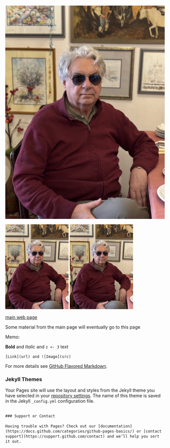 ![GP](27.12.2024.jpeg)

<img src="27.12.2024.jpeg" data-canonical-src="27.12.2024.jpeg" width="200" alt="Natale 2024"/>
<img src="27.12.2024.jpeg" width="200" alt="Natale 2024"/>

[main web page](https://www.giannidiorestino.it/index.html)

Some material from the main page will eventually go to this page

Memo:

**Bold** and _Italic_ and `z <- 3` text

```
[Link](url) and ![Image](src)
```

For more details see [GitHub Flavored Markdown](https://guides.github.com/features/mastering-markdown/).

### Jekyll Themes

Your Pages site will use the layout and styles from the Jekyll theme you have selected in your [repository settings](https://github.com/giannidiorestino/giannidiorestino.github.io/settings/pages). The name of this theme is saved in the Jekyll `_config.yml` configuration file.

```

### Support or Contact

Having trouble with Pages? Check out our [documentation](https://docs.github.com/categories/github-pages-basics/) or [contact support](https://support.github.com/contact) and we’ll help you sort it out.
